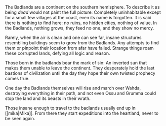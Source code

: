 The Badlands are a continent on the southern hemisphere. To describe it as being *dead* would not paint the full picture: Completely uninhabitable except for a small few villages at the coast, even its name is forgotten. It is said there is nothing to find here: no ruins, no hidden cities, nothing of value. In the Badlands, nothing grows, they feed no one, and they show no mercy. 

 Rarely, when the air is clean and one can see far, insane structures resembling buildings seem to grow from the Badlands. Any attempts to find them or pinpoint their location from afar have failed. Strange things roam these corrupted lands, defying all logic and reason.

Those born in the badlands bear the mark of sin: An inverted sun that makes them unable to leave the continent. They desperately hold the last bastions of civilization until the day they hope their own twisted prophecy comes true:

One day the Badlands themselves will rise and march over Wahda, destroying everything in their path, and not even Ossu and Grumma could stop the land and its beasts in their wrath.

Those insane enough to travel to the badlands usually end up in [[mika|Mika]]. From there they start expeditions into the heartland, never to be seen again.